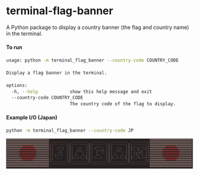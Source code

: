 # terminal-flag-banner
A Python package to display a country banner (the flag and country name) in the terminal.

#### To run
```sh
usage: python -m terminal_flag_banner --country-code COUNTRY_CODE

Display a flag banner in the terminal.

options:
  -h, --help            show this help message and exit
  --country-code COUNTRY_CODE
                        The country code of the flag to display.
```

#### Example I/O (Japan)
```sh
python -m terminal_flag_banner --country-code JP
```
![Japan expected output](images/expected_output_japan.png)
